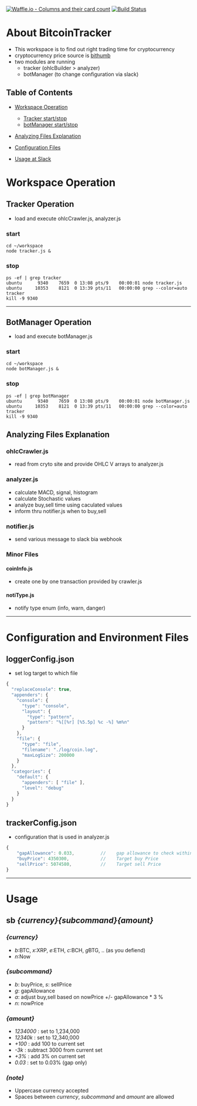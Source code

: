 [![Waffle.io - Columns and their card count](https://badge.waffle.io/riopapa/BithumTracker.svg?columns=all)](https://waffle.io/riopapa/BithumTracker) [![Build Status](https://semaphoreci.com/api/v1/riopapa/bithumtracker/branches/master/shields_badge.svg)](https://semaphoreci.com/riopapa/bithumtracker)

# About BitcoinTracker
- This workspace is to find out right trading time for cryptocurrency
- cryptocurrency price source is [bithumb](https://www.bithumb.com)
- two modules are running
  - tracker (ohlcBuilder > analyzer)
  - botManager (to change configuration via slack)

## Table of Contents

- [Workspace Operation](#workspace-operation)
  - [Tracker start/stop](#tracker-operation)
  - [botManager start/stop](#botmanager-operation)

- [Analyzing Files Explanation](#analyzing-files-explanation)
- [Configuration Files](#configuration-and-environment-files)
- [Usage at Slack](#usage)

# Workspace Operation

## Tracker Operation
- load and execute ohlcCrawler.js, analyzer.js

### start
```
cd ~/workspace
node tracker.js &
```
### stop
```
ps -ef | grep tracker
ubuntu      9340    7659  0 13:08 pts/9    00:00:01 node tracker.js
ubuntu     10353    8121  0 13:39 pts/11   00:00:00 grep --color=auto tracker
kill -9 9340
```

----

## BotManager Operation
- load and execute botManager.js

### start
```
cd ~/workspace
node botManager.js &
```
### stop
```
ps -ef | grep botManager
ubuntu      9340    7659  0 13:08 pts/9    00:00:01 node botManager.js
ubuntu     10353    8121  0 13:39 pts/11   00:00:00 grep --color=auto tracker
kill -9 9340
```

## Analyzing Files Explanation

### ohlcCrawler.js
- read from cryto site and provide OHLC V arrays to analyzer.js

### analyzer.js
- calculate MACD, signal, histogram
- calculate Stochastic values
- analyze buy,sell time using caculated values
- inform thru notifier.js when to buy,sell

### notifier.js
- send various message to slack bia webhook

### Minor Files

#### coinInfo.js
- create one by one transaction provided by crawler.js

#### notiType.js
- notify type enum (info, warn, danger)

----

# Configuration and Environment Files

## loggerConfig.json

- set log target to which file
```js
{
  "replaceConsole": true,
  "appenders": {
    "console": { 
      "type": "console",
      "layout": {
        "type": "pattern",
        "pattern": "%[[%r] [%5.5p] %c -%] %m%n"
      }
    },
    "file": { 
      "type": "file", 
      "filename": "./log/coin.log",
      "maxLogSize": 200000
    }
  },
  "categories": {
    "default": { 
      "appenders": [ "file" ], 
      "level": "debug"
    }
  }      
}
```

## trackerConfig.json
- configuration that is used in analyzer.js 
```js
{
    "gapAllowance": 0.033,          //    gap allowance to check within target sell,buy price for warning
    "buyPrice": 4350300,            //    Target buy Price
    "sellPrice": 5074580,           //    Target sell Price
}
```
----

# Usage

## sb _{currency}{subcommand}{amount}_

### _{currency}_

-   *b*:BTC, *x*:XRP, *e*:ETH, *c*:BCH, *g*BTG, .. (as you defiend)
-   *n*:Now
   
### _{subcommand}_

-   *b*: buyPrice,           *s*: sellPrice
-   *g*: gapAllowance
-   *a*: adjust buy,sell based on nowPrice +/- gapAllowance * 3 %
-   *n*: nowPrice
   
### _{amount}_

-   *1234000* : set to 1,234,000
-   *12340k* : set to 12,340,000
-   *+100* : add 100 to current set
-   *-3k* : subtract 3000 from current set
-   *+3%* : add 3% on current set
-   *0.03* : set to 0.03% (gap only)

### _(note)_
 
- Uppercase currency accepted
- Spaces between _currency_, _subcommand_ and _amount_ are allowed
  
